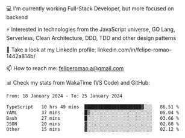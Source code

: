 💻 I'm currently working Full-Stack Developer, but more focused on backend

⚡ Interested in technologies from the JavaScript universe, GO Lang, Serverless, Clean Architecture, DDD, TDD and other design patterns

👥 Take a look at my LinkedIn profile: linkedin.com/in/felipe-romao-1442a814b/

📫 How to reach me: feliperomao.a@gmail.com

📊 Check my stats from WakaTime (VS Code) and GitHub:

<!--START_SECTION:waka-->

```txt
From: 18 January 2024 - To: 25 January 2024

TypeScript   10 hrs 49 mins  █████████████████████▓░░░   86.51 %
YAML         37 mins         █▒░░░░░░░░░░░░░░░░░░░░░░░   05.04 %
Bash         27 mins         █░░░░░░░░░░░░░░░░░░░░░░░░   03.66 %
JSON         20 mins         ▓░░░░░░░░░░░░░░░░░░░░░░░░   02.68 %
Other        15 mins         ▓░░░░░░░░░░░░░░░░░░░░░░░░   02.12 %
```

<!--END_SECTION:waka-->
